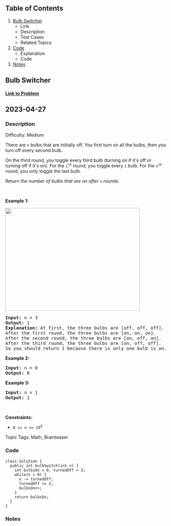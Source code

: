 ## Table of Contents
1. [Bulb Switcher](#Bulb-Switcher)
	- Link
	- Description
	- Test Cases
	- Related Topics
2. [Code](#Code)
	- Explanation
	- Code
3. [Notes](#Notes)

## Bulb Switcher
#### <a href="https://leetcode.com/problems/bulb-switcher/"> Link to Problem</a>
## 2023-04-27

### Description
Difficulty: Medium
<p>There are <code>n</code> bulbs that are initially off. You first turn on all the bulbs, then&nbsp;you turn off every second bulb.</p>

<p>On the third round, you toggle every third bulb (turning on if it&#39;s off or turning off if it&#39;s on). For the <code>i<sup>th</sup></code> round, you toggle every <code>i</code> bulb. For the <code>n<sup>th</sup></code> round, you only toggle the last bulb.</p>

<p>Return <em>the number of bulbs that are on after <code>n</code> rounds</em>.</p>

<p>&nbsp;</p>
<p><strong class="example">Example 1:</strong></p>
<img alt="" src="https://assets.leetcode.com/uploads/2020/11/05/bulb.jpg" style="width: 421px; height: 321px;" />
<pre>
<strong>Input:</strong> n = 3
<strong>Output:</strong> 1
<strong>Explanation:</strong> At first, the three bulbs are [off, off, off].
After the first round, the three bulbs are [on, on, on].
After the second round, the three bulbs are [on, off, on].
After the third round, the three bulbs are [on, off, off]. 
So you should return 1 because there is only one bulb is on.</pre>

<p><strong class="example">Example 2:</strong></p>

<pre>
<strong>Input:</strong> n = 0
<strong>Output:</strong> 0
</pre>

<p><strong class="example">Example 3:</strong></p>

<pre>
<strong>Input:</strong> n = 1
<strong>Output:</strong> 1
</pre>

<p>&nbsp;</p>
<p><strong>Constraints:</strong></p>

<ul>
	<li><code>0 &lt;= n &lt;= 10<sup>9</sup></code></li>
</ul>


Topic Tags: Math, Brainteaser 
	
### Code
```  
class Solution {
  public int bulbSwitch(int n) {
    int bulbsOn = 0, turnedOff = 3;
    while(n > 0) {
      n -= turnedOff;
      turnedOff += 2;
      bulbsOn++;
    }
    return bulbsOn;
  }
} 
```
### Notes
 
